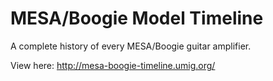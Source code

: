 # MESA/Boogie Model Timeline
A complete history of every MESA/Boogie guitar amplifier.

View here: http://mesa-boogie-timeline.umig.org/
